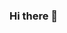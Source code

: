 ### Hi there 👋

<!--
**h0glund/h0glund** is a ✨ _special_ ✨ repository because its `README.md` (this file) appears on your GitHub profile.
Hello!

- 🔭 I’m currently studying at KYH in Stockholm, Sweden...
- 🌱 I’m currently learning App Development
- 👯 I’m looking for internship starting October 2022...

- 📫 How to reach me: 
     - Email: calle.l.hoglund@gmail.com
     - LinkedIn: https://www.linkedin.com/in/calle-h%C3%B6glund-604a8a23b/

My projects: 

-->
